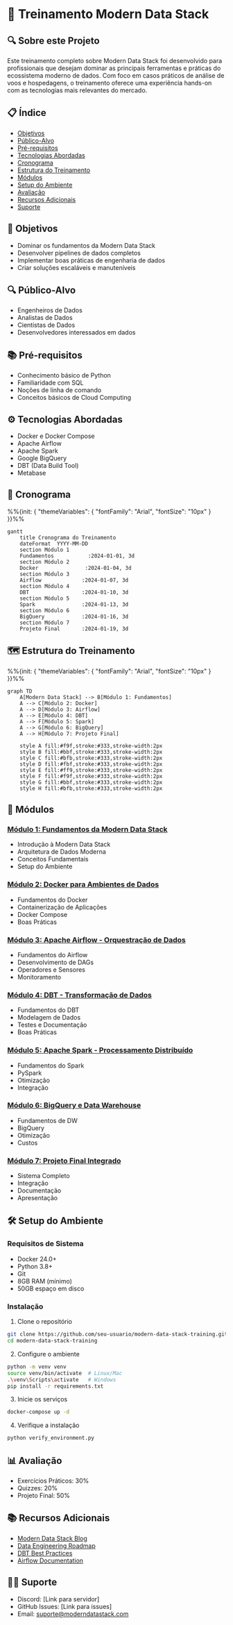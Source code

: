 # 🚀 Treinamento Modern Data Stack

## 🔍 Sobre este Projeto
Este treinamento completo sobre Modern Data Stack foi desenvolvido para profissionais que desejam dominar as principais ferramentas e práticas do ecossistema moderno de dados. Com foco em casos práticos de análise de voos e hospedagens, o treinamento oferece uma experiência hands-on com as tecnologias mais relevantes do mercado.

## 📋 Índice

- [Objetivos](#-objetivos)
- [Público-Alvo](#-público-alvo)
- [Pré-requisitos](#-pré-requisitos)
- [Tecnologias Abordadas](#%EF%B8%8F-tecnologias-abordadas)
- [Cronograma](#-cronograma)
- [Estrutura do Treinamento](#%EF%B8%8F-estrutura-do-treinamento)
- [Módulos](#-módulos)
- [Setup do Ambiente](#%EF%B8%8F-setup-do-ambiente)
- [Avaliação](#-avaliação)
- [Recursos Adicionais](#-recursos-adicionais)
- [Suporte](#-suporte)

## 🎯 Objetivos
- Dominar os fundamentos da Modern Data Stack
- Desenvolver pipelines de dados completos
- Implementar boas práticas de engenharia de dados
- Criar soluções escaláveis e manuteníveis

## 🔍 Público-Alvo
- Engenheiros de Dados
- Analistas de Dados
- Cientistas de Dados
- Desenvolvedores interessados em dados

## 📚 Pré-requisitos
- Conhecimento básico de Python
- Familiaridade com SQL
- Noções de linha de comando
- Conceitos básicos de Cloud Computing

## ⚙️ Tecnologias Abordadas
- Docker e Docker Compose
- Apache Airflow
- Apache Spark
- Google BigQuery
- DBT (Data Build Tool)
- Metabase

## 📅 Cronograma

%%{init: { "themeVariables": { "fontFamily": "Arial", "fontSize": "10px" } }}%%
```mermaid
gantt
    title Cronograma do Treinamento
    dateFormat  YYYY-MM-DD
    section Módulo 1
    Fundamentos           :2024-01-01, 3d
    section Módulo 2
    Docker               :2024-01-04, 3d
    section Módulo 3
    Airflow             :2024-01-07, 3d
    section Módulo 4
    DBT                 :2024-01-10, 3d
    section Módulo 5
    Spark               :2024-01-13, 3d
    section Módulo 6
    BigQuery            :2024-01-16, 3d
    section Módulo 7
    Projeto Final       :2024-01-19, 3d
```

## 🗺️ Estrutura do Treinamento

%%{init: { "themeVariables": { "fontFamily": "Arial", "fontSize": "10px" } }}%%
```mermaid
graph TD
    A[Modern Data Stack] --> B[Módulo 1: Fundamentos]
    A --> C[Módulo 2: Docker]
    A --> D[Módulo 3: Airflow]
    A --> E[Módulo 4: DBT]
    A --> F[Módulo 5: Spark]
    A --> G[Módulo 6: BigQuery]
    A --> H[Módulo 7: Projeto Final]
    
    style A fill:#f9f,stroke:#333,stroke-width:2px
    style B fill:#bbf,stroke:#333,stroke-width:2px
    style C fill:#bfb,stroke:#333,stroke-width:2px
    style D fill:#fbf,stroke:#333,stroke-width:2px
    style E fill:#ff9,stroke:#333,stroke-width:2px
    style F fill:#f9f,stroke:#333,stroke-width:2px
    style G fill:#bbf,stroke:#333,stroke-width:2px
    style H fill:#bfb,stroke:#333,stroke-width:2px
```

## 📂 Módulos

### [Módulo 1: Fundamentos da Modern Data Stack](modulos/01-fundamentos)
- Introdução à Modern Data Stack
- Arquitetura de Dados Moderna
- Conceitos Fundamentais
- Setup do Ambiente

### [Módulo 2: Docker para Ambientes de Dados](modulos/02-docker)
- Fundamentos do Docker
- Containerização de Aplicações
- Docker Compose
- Boas Práticas

### [Módulo 3: Apache Airflow - Orquestração de Dados](modulos/03-airflow)
- Fundamentos do Airflow
- Desenvolvimento de DAGs
- Operadores e Sensores
- Monitoramento

### [Módulo 4: DBT - Transformação de Dados](modulos/04-dbt)
- Fundamentos do DBT
- Modelagem de Dados
- Testes e Documentação
- Boas Práticas

### [Módulo 5: Apache Spark - Processamento Distribuído](modulos/05-spark)
- Fundamentos do Spark
- PySpark
- Otimização
- Integração

### [Módulo 6: BigQuery e Data Warehouse](modulos/06-bigquery)
- Fundamentos de DW
- BigQuery
- Otimização
- Custos

### [Módulo 7: Projeto Final Integrado](modulos/07-projeto-final)
- Sistema Completo
- Integração
- Documentação
- Apresentação

## 🛠️ Setup do Ambiente

### Requisitos de Sistema
- Docker 24.0+
- Python 3.8+
- Git
- 8GB RAM (mínimo)
- 50GB espaço em disco

### Instalação
1. Clone o repositório
```bash
git clone https://github.com/seu-usuario/modern-data-stack-training.git
cd modern-data-stack-training
```

2. Configure o ambiente
```bash
python -m venv venv
source venv/bin/activate  # Linux/Mac
.\venv\Scripts\activate   # Windows
pip install -r requirements.txt
```

3. Inicie os serviços
```bash
docker-compose up -d
```

4. Verifique a instalação
```bash
python verify_environment.py
```

## 📊 Avaliação
- Exercícios Práticos: 30%
- Quizzes: 20%
- Projeto Final: 50%

## 📚 Recursos Adicionais
- [Modern Data Stack Blog](https://www.moderndatastack.xyz/blog)
- [Data Engineering Roadmap](https://roadmap.sh/data-engineer)
- [DBT Best Practices](https://docs.getdbt.com/best-practices)
- [Airflow Documentation](https://airflow.apache.org/docs/)

## 👨‍🏫 Suporte
- Discord: [Link para servidor]
- GitHub Issues: [Link para issues]
- Email: suporte@moderndatastack.com 